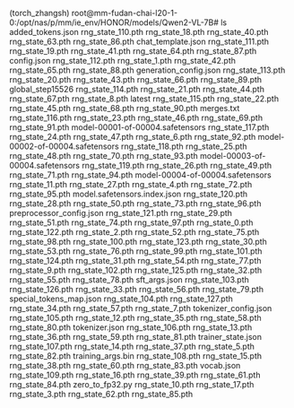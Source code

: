 (torch_zhangsh) root@mm-fudan-chai-l20-1-0:/opt/nas/p/mm/ie_env/HONOR/models/Qwen2-VL-7B# ls
added_tokens.json                 rng_state_110.pth  rng_state_18.pth  rng_state_40.pth  rng_state_63.pth  rng_state_86.pth
chat_template.json                rng_state_111.pth  rng_state_19.pth  rng_state_41.pth  rng_state_64.pth  rng_state_87.pth
config.json                       rng_state_112.pth  rng_state_1.pth   rng_state_42.pth  rng_state_65.pth  rng_state_88.pth
generation_config.json            rng_state_113.pth  rng_state_20.pth  rng_state_43.pth  rng_state_66.pth  rng_state_89.pth
global_step15526                  rng_state_114.pth  rng_state_21.pth  rng_state_44.pth  rng_state_67.pth  rng_state_8.pth
latest                            rng_state_115.pth  rng_state_22.pth  rng_state_45.pth  rng_state_68.pth  rng_state_90.pth
merges.txt                        rng_state_116.pth  rng_state_23.pth  rng_state_46.pth  rng_state_69.pth  rng_state_91.pth
model-00001-of-00004.safetensors  rng_state_117.pth  rng_state_24.pth  rng_state_47.pth  rng_state_6.pth   rng_state_92.pth
model-00002-of-00004.safetensors  rng_state_118.pth  rng_state_25.pth  rng_state_48.pth  rng_state_70.pth  rng_state_93.pth
model-00003-of-00004.safetensors  rng_state_119.pth  rng_state_26.pth  rng_state_49.pth  rng_state_71.pth  rng_state_94.pth
model-00004-of-00004.safetensors  rng_state_11.pth   rng_state_27.pth  rng_state_4.pth   rng_state_72.pth  rng_state_95.pth
model.safetensors.index.json      rng_state_120.pth  rng_state_28.pth  rng_state_50.pth  rng_state_73.pth  rng_state_96.pth
preprocessor_config.json          rng_state_121.pth  rng_state_29.pth  rng_state_51.pth  rng_state_74.pth  rng_state_97.pth
rng_state_0.pth                   rng_state_122.pth  rng_state_2.pth   rng_state_52.pth  rng_state_75.pth  rng_state_98.pth
rng_state_100.pth                 rng_state_123.pth  rng_state_30.pth  rng_state_53.pth  rng_state_76.pth  rng_state_99.pth
rng_state_101.pth                 rng_state_124.pth  rng_state_31.pth  rng_state_54.pth  rng_state_77.pth  rng_state_9.pth
rng_state_102.pth                 rng_state_125.pth  rng_state_32.pth  rng_state_55.pth  rng_state_78.pth  sft_args.json
rng_state_103.pth                 rng_state_126.pth  rng_state_33.pth  rng_state_56.pth  rng_state_79.pth  special_tokens_map.json
rng_state_104.pth                 rng_state_127.pth  rng_state_34.pth  rng_state_57.pth  rng_state_7.pth   tokenizer_config.json
rng_state_105.pth                 rng_state_12.pth   rng_state_35.pth  rng_state_58.pth  rng_state_80.pth  tokenizer.json
rng_state_106.pth                 rng_state_13.pth   rng_state_36.pth  rng_state_59.pth  rng_state_81.pth  trainer_state.json
rng_state_107.pth                 rng_state_14.pth   rng_state_37.pth  rng_state_5.pth   rng_state_82.pth  training_args.bin
rng_state_108.pth                 rng_state_15.pth   rng_state_38.pth  rng_state_60.pth  rng_state_83.pth  vocab.json
rng_state_109.pth                 rng_state_16.pth   rng_state_39.pth  rng_state_61.pth  rng_state_84.pth  zero_to_fp32.py
rng_state_10.pth                  rng_state_17.pth   rng_state_3.pth   rng_state_62.pth  rng_state_85.pth
